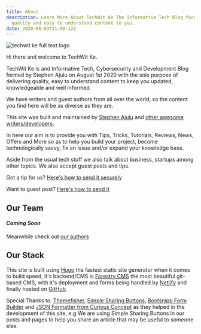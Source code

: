 ```yaml
---
title: About
description: Learn More About TechWit Ke The Informative Tech Blog focused on delivering
  quality and easy to understand content to you.
date: 2020-08-03T21:00:12Z
---
```

![techwit ke full text logo](/images/techwit-about-1.png "techwit ke full text logo")

Hi there and welcome to TechWit Ke.

TechWit Ke is and Informative Tech, Cybersecurity and Development Blog formed by Stephen Ajulu on August 1st 2020 with the sole purpose of delivering quality, easy to understand content to keep you updated, knowledgeable and well informed.

We have writers and guest authors from all over the world, so the content you find here will be as diverse as they are.

This site was built and maintained by [Stephen Ajulu](https://techwit2.netlify.app/author/stephenajulu/ "Stephen Ajulu") and [other awesome writers/developers](https://techwit2.netlify.app/author "other awesome writers and developers").

In here our aim is to provide you with Tips, Tricks, Tutorials, Reviews, News, Offers and More so as to help you build your project, become technologically savvy, fix an issue and/or expand your knowledge base.

Aside from the usual tech stuff we also talk about business, startups among other topics. We also accept guest posts and tips.

Got a tip for us? [Here's how to send it securely](/tip-us)

Want to guest post? [Here's how to send it](/guest-posting)

## Our Team

#### **_Coming Soon_**

Meanwhile check out [our authors](/author "Authors")

## Our Stack

This site is built using [Hugo](https://gohugo.io "Hugo") the fastest static site generator when it comes to build speed, it's backend/CMS is [Forestry CMS](https://forestry.io "Forestry CMS") the most beautiful git-based CMS, with it's deployment and forms being handled by [Netlify](https://netlify.com "Netlify") and finally hosted on [GitHub](https://github.com "GitHub").

Special Thanks to: [Themefisher](https://themefisher.com/?utm_source=techwitke "Themefisher"), [Simple Sharing Buttons](https://sharingbuttons.io/ "Simple Sharing Buttons"), [Bootsnipp Form Builder](https://bootsnipp.com/forms "Bootsnip Form Builder") and [JSON Formatter from Curious Concept](https://jsonformatter.curiousconcept.com/ "JSON Formatter") as they helped in the development of this site, e.g We are using Simple Sharing Buttons in our posts and pages to help you share an article that may be useful to someone else.
